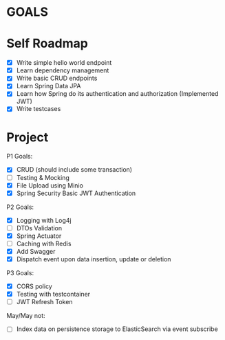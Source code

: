 # GOALS

# Self Roadmap
- [x] Write simple hello world endpoint
- [x] Learn dependency management
- [x] Write basic CRUD endpoints
- [x] Learn Spring Data JPA
- [x] Learn how Spring do its authentication and authorization (Implemented JWT)
- [x] Write testcases

# Project
P1 Goals:
- [x] CRUD (should include some transaction)
- [ ] Testing & Mocking
- [x] File Upload using Minio
- [x] Spring Security Basic JWT Authentication

P2 Goals:
- [x] Logging with Log4j
- [ ] DTOs Validation
- [x] Spring Actuator
- [ ] Caching with Redis
- [x] Add Swagger
- [x] Dispatch event upon data insertion, update or deletion

P3 Goals:
- [x] CORS policy
- [x] Testing with testcontainer
- [ ] JWT Refresh Token

May/May not:
- [ ] Index data on persistence storage to ElasticSearch via event subscribe

